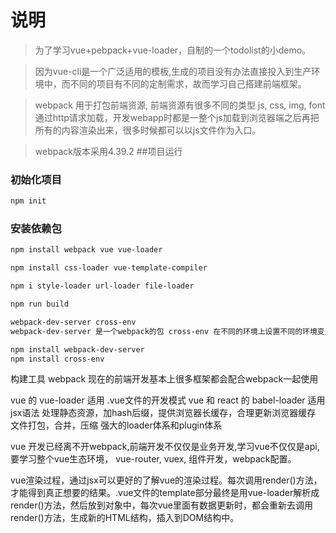 # 说明
 > 为了学习vue+pebpack+vue-loader，自制的一个todolist的小demo。
 
 > 因为vue-cli是一个广泛适用的模板,生成的项目没有办法直接投入到生产环境中，而不同的项目有不同的定制需求，故而学习自己搭建前端框架。
 
 > webpack 用于打包前端资源, 前端资源有很多不同的类型 js, css, img, font 通过http请求加载，开发webapp时都是一整个js加载到浏览器端之后再把所有的内容渲染出来，很多时候都可以以js文件作为入口。
 
 > webpack版本采用4.39.2
 ##项目运行
### 初始化项目
```sh
npm init 
```
### 安装依赖包
```sh
npm install webpack vue vue-loader
```
```sh
npm install css-loader vue-template-compiler
```
```sh
npm i style-loader url-loader file-loader
```
```sh
npm run build
```
```sh
webpack-dev-server cross-env
webpack-dev-server 是一个webpack的包 cross-env 在不同的环境上设置不同的环境变量不一样，cross-env解决了这个问题 安装

npm install webpack-dev-server
npm install cross-env
```
构建工具 webpack 现在的前端开发基本上很多框架都会配合webpack一起使用

vue 的 vue-loader 适用 .vue文件的开发模式
vue 和 react 的 babel-loader 适用 jsx语法
处理静态资源，加hash后缀，提供浏览器长缓存，合理更新浏览器缓存
文件打包，合并，压缩
强大的loader体系和plugin体系

vue 开发已经离不开webpack,前端开发不仅仅是业务开发,学习vue不仅仅是api,要学习整个vue生态环境， vue-router, vuex, 组件开发，webpack配置。

vue渲染过程，通过jsx可以更好的了解vue的渲染过程。每次调用render()方法，才能得到真正想要的结果。.vue文件的template部分最终是用vue-loader解析成render()方法，然后放到对象中，每次vue里面有数据更新时，都会重新去调用render()方法，生成新的HTML结构，插入到DOM结构中。
